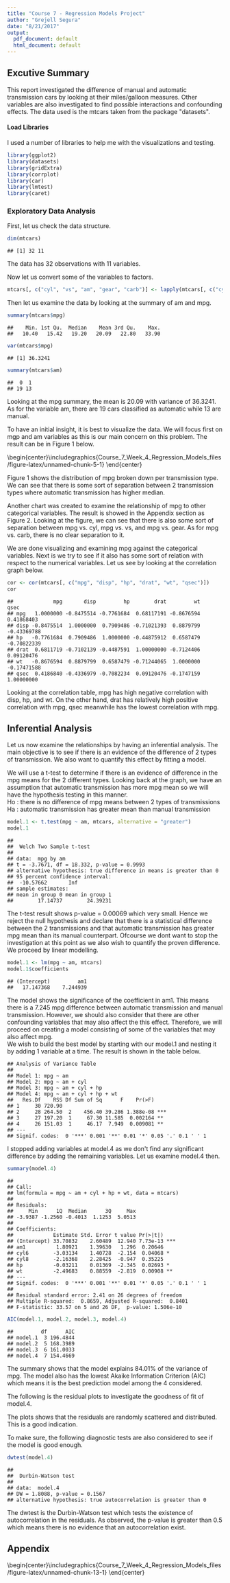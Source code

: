 ```yaml
---
title: "Course 7 - Regression Models Project"
author: "Grejell Segura"
date: "8/21/2017"
output:
  pdf_document: default
  html_document: default
---
```


## Excutive Summary

This report investigated the difference of manual and automatic transmission cars by looking at their miles/galloon measures. Other variables are also investigated to find possible interactions and confounding effects. The data used is the mtcars taken from the package "datasets".

#### Load Libraries

I used a number of libraries to help me with the visualizations and testing.

```r
library(ggplot2)
library(datasets)
library(gridExtra)
library(corrplot)
library(car)
library(lmtest)
library(caret)
```

### Exploratory Data Analysis

First, let us check the data structure.

```r
dim(mtcars)
```

```
## [1] 32 11
```

The data has 32 observations with 11 variables.

Now let us convert some of the variables to factors.

```r
mtcars[, c("cyl", "vs", "am", "gear", "carb")] <- lapply(mtcars[, c("cyl", "vs", "am", "gear", "carb")], as.factor)
```

Then let us examine the data by looking at the summary of am and mpg.

```r
summary(mtcars$mpg)
```

```
##    Min. 1st Qu.  Median    Mean 3rd Qu.    Max. 
##   10.40   15.42   19.20   20.09   22.80   33.90
```

```r
var(mtcars$mpg)
```

```
## [1] 36.3241
```

```r
summary(mtcars$am)
```

```
##  0  1 
## 19 13
```
Looking at the mpg summary, the mean is 20.09 with variance of 36.3241. As for the variable am, there are 19 cars classified as automatic while 13 are manual.

To have an initial insight, it is best to visualize the data. We will focus first on mgp and am variables as this is our main concern on this problem. The result can be in Figure 1 below.

\begin{center}\includegraphics{Course_7_Week_4_Regression_Models_files/figure-latex/unnamed-chunk-5-1} \end{center}
  
Figure 1 shows the distribution of mpg broken down per transmission type. We can see that there is some sort of separation between 2 transmission types where automatic transmission has higher median. 
  
Another chart was created to examine the relationship of mpg to other categorical variables. The result is showed in the Appendix section as Figure 2. Looking at the figure, we can see that there is also some sort of separation between mpg vs. cyl, mpg vs. vs, and mpg vs. gear. As for mpg vs. carb, there is no clear separation to it.
  
We are done visualizing and examining mpg against the categorical variables. Next is we try to see if it also has some sort of relation with respect to the numerical variables. Let us see by looking at the correlation graph below.


```r
cor <- cor(mtcars[, c("mpg", "disp", "hp", "drat", "wt", "qsec")])
cor
```

```
##             mpg       disp         hp        drat         wt        qsec
## mpg   1.0000000 -0.8475514 -0.7761684  0.68117191 -0.8676594  0.41868403
## disp -0.8475514  1.0000000  0.7909486 -0.71021393  0.8879799 -0.43369788
## hp   -0.7761684  0.7909486  1.0000000 -0.44875912  0.6587479 -0.70822339
## drat  0.6811719 -0.7102139 -0.4487591  1.00000000 -0.7124406  0.09120476
## wt   -0.8676594  0.8879799  0.6587479 -0.71244065  1.0000000 -0.17471588
## qsec  0.4186840 -0.4336979 -0.7082234  0.09120476 -0.1747159  1.00000000
```
  
Looking at the correlation table, mpg has high negative correlation with disp, hp, and wt. On the other hand, drat has relatively high positive correlation with mpg, qsec meanwhile has the lowest correlation with mpg.

## Inferential Analysis

Let us now examine the relationships by having an inferential analysis. The main objective is to see if there is an evidence of the difference of 2 types of transmission. We also want to quantify this effect by fitting a model.  
  
We will use a t-test to determine if there is an evidence of difference in the mpg means for the 2 different types. Looking back at the graph, we have an assumption that automatic transmission has more mpg mean so we will have the hypothesis testing in this manner.  
Ho : there is no difference of mpg means between 2 types of transmissions
Ha : automatic transmission has greater mean than manual transmission


```r
model.1 <- t.test(mpg ~ am, mtcars, alternative = "greater")
model.1
```

```
## 
## 	Welch Two Sample t-test
## 
## data:  mpg by am
## t = -3.7671, df = 18.332, p-value = 0.9993
## alternative hypothesis: true difference in means is greater than 0
## 95 percent confidence interval:
##  -10.57662       Inf
## sample estimates:
## mean in group 0 mean in group 1 
##        17.14737        24.39231
```

The t-test result shows p-value = 0.00069 which very small. Hence we reject the null hypothesis and declare that there is a statistical difference between the 2 transmissions and that automatic transmission has greater mpg mean than its manual counterpart. Ofcourse we dont want to stop the investigation at this point as we also wish to quantify the proven difference. We proceed by linear modelling.


```r
model.1 <- lm(mpg ~ am, mtcars)
model.1$coefficients
```

```
## (Intercept)         am1 
##   17.147368    7.244939
```
  
The model shows the significance of the coefficient in am1. This means there is a 7.245 mpg difference between automatic transmission and manual transmission. However, we should also consider that there are other confounding variables that may also affect the this effect. Therefore, we will proceed on creating a model consisting of some of the variables that may also affect mpg.  
We wish to build the best model by starting with our model.1 and nesting it by adding 1 variable at a time. The result is shown in the table below.

```
## Analysis of Variance Table
## 
## Model 1: mpg ~ am
## Model 2: mpg ~ am + cyl
## Model 3: mpg ~ am + cyl + hp
## Model 4: mpg ~ am + cyl + hp + wt
##   Res.Df    RSS Df Sum of Sq      F    Pr(>F)    
## 1     30 720.90                                  
## 2     28 264.50  2    456.40 39.286 1.388e-08 ***
## 3     27 197.20  1     67.30 11.585  0.002164 ** 
## 4     26 151.03  1     46.17  7.949  0.009081 ** 
## ---
## Signif. codes:  0 '***' 0.001 '**' 0.01 '*' 0.05 '.' 0.1 ' ' 1
```

I stopped adding variables at model.4 as we don't find any significant difference by adding the remaining variables. Let us examine model.4 then.


```r
summary(model.4)
```

```
## 
## Call:
## lm(formula = mpg ~ am + cyl + hp + wt, data = mtcars)
## 
## Residuals:
##     Min      1Q  Median      3Q     Max 
## -3.9387 -1.2560 -0.4013  1.1253  5.0513 
## 
## Coefficients:
##             Estimate Std. Error t value Pr(>|t|)    
## (Intercept) 33.70832    2.60489  12.940 7.73e-13 ***
## am1          1.80921    1.39630   1.296  0.20646    
## cyl6        -3.03134    1.40728  -2.154  0.04068 *  
## cyl8        -2.16368    2.28425  -0.947  0.35225    
## hp          -0.03211    0.01369  -2.345  0.02693 *  
## wt          -2.49683    0.88559  -2.819  0.00908 ** 
## ---
## Signif. codes:  0 '***' 0.001 '**' 0.01 '*' 0.05 '.' 0.1 ' ' 1
## 
## Residual standard error: 2.41 on 26 degrees of freedom
## Multiple R-squared:  0.8659,	Adjusted R-squared:  0.8401 
## F-statistic: 33.57 on 5 and 26 DF,  p-value: 1.506e-10
```

```r
AIC(model.1, model.2, model.3, model.4)
```

```
##         df      AIC
## model.1  3 196.4844
## model.2  5 168.3989
## model.3  6 161.0033
## model.4  7 154.4669
```
  
The summary shows that the model explains 84.01% of the variance of mpg. The model also has the lowest Akaike Information Criterion (AIC) which means it is the best prediction model among the 4 considered.  
  
The following is the residual plots to investigate the goodness of fit of model.4.

  
The plots shows that the residuals are randomly scattered and distributed. This is a good indication.
  
To make sure, the following diagnostic tests are also considered to see if the model is good enough.

```r
dwtest(model.4)
```

```
## 
## 	Durbin-Watson test
## 
## data:  model.4
## DW = 1.8088, p-value = 0.1567
## alternative hypothesis: true autocorrelation is greater than 0
```
  
The dwtest is the Durbin-Watson test which tests the existence of autocorrelation in the residuals. As observed, the p-value is greater than 0.5 which means there is no evidence that an autocorrelation exist.  
  

## Appendix


\begin{center}\includegraphics{Course_7_Week_4_Regression_Models_files/figure-latex/unnamed-chunk-13-1} \end{center}
